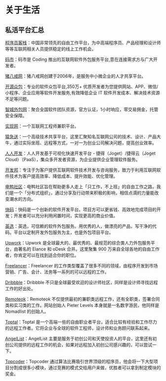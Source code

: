 # 关于生活

## 私活平台汇总
 [程序员客栈](https://www.proginn.com)：中国非常领先的自由工作平台，为中高端程序员、产品经理和设计师等等互联网相关人员提供稳定的线上工作机会。
 
 [码市](https://codemart.com/)：码市是 Coding 推出的互联网软件外包服务平台,意在连接需求方与广大开发者。
 
 [猪八戒网](https://luoyang.zbj.com/)：猪八戒网创建于2006年，是服务中小微企业的人才共享平台。
 
 [开源众包](https://zb.oschina.net/)：专业的软件众包平台,350万+ 优质开发者为您提供网站、APP、微信/小程序、企业应用等软件开发服务,有效降低企业 IT 软件开发成本、解决技术资源不足等问题。
 
 [智城外包网](http://www.taskcity.com/)：聚合全国软件团队资源，官方认证，1小时响应，零交易佣金，托管安全保障。
 
 [实现网](https://shixian.com/)：一个互联网工程师兼职平台。
 
 [猿急送](https://shixian.com/)：一个高级技术共享平台，这里汇聚知名互联网公司的技术、设计、产品大牛，通过实际坐班、远程等方式，一对一为创业公司解决问题，提高创业效率。
 
 [人人开发](http://rrkf.com/)：人人开发基于可视化快速开发平台 - 捷得（Joget）/捷得云（Joget Cloud）（PaaS），集众多开发者资源，为企业提供企业管理软件服务。
 
 [开发邦](https://www.kaifabang.com/)：专注于为客户提供互联网软件技术开发与咨询服务，致力于利用互联网软件技术为客户提高效率、降低成本、提升效能、优化管理。
 
 [电鸭社区](https://eleduck.com/)：电鸭社区旨在帮助更多人走上「只工作，不上班」的自由工作之路，我们是一个「分布式组织」，通过分享及行动带来积极的影响，相信点滴的力量能改变潮水的方向。
 
 [快码](https://www.kuai.ma/)：快码是一个创新的软件开发平台。项目方可以更省钱、高效地完成项目的开发；开发者可以充分利用闲置时间，实现更高的商业价值。
 
 [英选](https://www.yingxuan.io/)：英选，可信赖的软件外包服务。用优秀的人，做漂亮的产品，写干净的代码。平台以定制开发外包服务为主，也是外包项目平台。
 
 [Upwork](https://www.upwork.com/)：Upwork 是全球最大的、最优秀的、最规范的综合类人力外包服务平台，由著名的 Elance 和 oDesk 合并。这里聚集 900 万来自全球各地的自由工作者，你肯定可以在找到适合你的职位。
 
 [Freelancer](https://www.freelance.com/)：Freelancer 的工作类型覆盖了很多不同的领域，由程序开发到市场营销、广告、会计、法务等一系列的可以远程的工作。
 
 [Dribbble](https://dribbble.com/jobs)：Dribbble 不只是全球最受欢迎的设计师社区，同样是设计师寻找远程工作的好出处。
 
 [Remoteok](https://remoteok.io/)：Remoteok 不仅提供最初的兼职类远程工作，还有全职类，签署合同类和实习类的工作。网站创始人 Pieter Levels 本身就是一名数字游民，他同样是 Nomadlist 的创始人。
 
 [Toptal](https://www.toptal.com/)：Toptal 是一个高端一些的自由职业者平台，适合比较有经验和工作尽力的远程工作者。它将企业与全球的软件工程师，设计师和业务顾问联系起来。
 
 [AngelList](https://angel.co/remote)：AngelList 主要是服务于初创公司和天使投资人的平台，这里还有初创公司提供的远程工作的机会，如果对远程加入初创公司感兴趣的，可以尝试一下。
 
 [Topcoder](https://www.topcoder.com)：Topcoder 通过算法比赛吸引世界顶级的程序员，他会将一下大型项目分割成很多小模块，通过竞赛的模式交给用户来做，优胜者可以拿到制定模块的奖金。
 